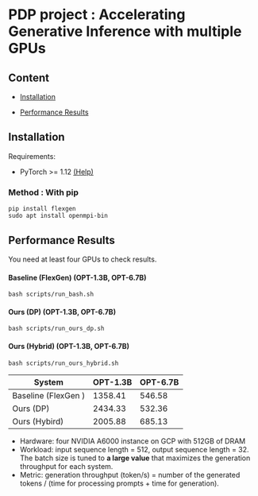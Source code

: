 # PDP project : Accelerating Generative Inference with multiple GPUs

## Content
- [Installation](#installation)

- [Performance Results](#performance-results)


## Installation
Requirements:  
 - PyTorch >= 1.12 [(Help)](https://pytorch.org/get-started/locally/)

### Method : With pip
```
pip install flexgen
sudo apt install openmpi-bin
```

## Performance Results
You need at least four GPUs to check results.

#### Baseline (FlexGen) (OPT-1.3B, OPT-6.7B)
```
bash scripts/run_bash.sh
```

#### Ours (DP) (OPT-1.3B, OPT-6.7B)
```
bash scripts/run_ours_dp.sh
```

#### Ours (Hybrid) (OPT-1.3B, OPT-6.7B)

```
bash scripts/run_ours_hybrid.sh
```

| System | OPT-1.3B | OPT-6.7B |
| ------ | -------- | ------- |
| Baseline (FlexGen )   | 1358.41 | 546.58 | 
| Ours (DP) |  2434.33 | 532.36 | 
| Ours (Hybird)    | 2005.88 | 685.13 | 

- Hardware: four NVIDIA A6000 instance on GCP with 512GB of DRAM 
- Workload: input sequence length = 512, output sequence length = 32. The batch size is tuned to **a large value** that maximizes the generation throughput for each system.
- Metric: generation throughput (token/s) = number of the generated tokens / (time for processing prompts + time for generation).  
